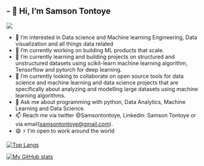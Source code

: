 ## - 👋 Hi, I’m Samson Tontoye

![](https://komarev.com/ghpvc/?username=samsontontoye)

- 👀 I’m interested in Data science and Machine learning Engineering, Data visualization and all things data related
- 🔭 I’m currently working on building ML products that scale.
- 🌱 I’m currently learning and building projects on structured and unstructured datasets using scikit-learn machine learning algorithm, Tensorflow and pytorch for deep learning.
- 💞️ I’m currently looking to collaborate on open source tools for data science and machine learning and data science projects that are specifically about analyzing and modelling large datasets using machine learning algorithms. 
- 💬 Ask me about programming with python, Data Analytics, Machine Learning and Data Science.
- 📫 Reach me via twitter @Samsontontoye, Linkedin: Samson Tontoye or via email(samsontontoye@gmail.com).
- 😄 ⚡ I'm open to work around the world

[![Top Langs](https://github-readme-stats.vercel.app/api/top-langs/?username=emclaniyi&layout=compact&theme=gotham&hide=html&langs_count=12)](https://github.com/samsontontoye/github-readme-stats)

 [![My GitHub stats](https://github-readme-stats.vercel.app/api?username=emclaniyi)](https://github.com/samsontontoye/github-readme-stats)


<!---
Samsontontoye/Samsontontoye is a ✨ special ✨ repository because its `README.md` (this file) appears on your GitHub profile.
You can click the Preview link to take a look at your changes.
--->
